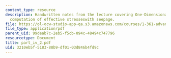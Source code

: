 ```yaml
---
content_type: resource
description: Handwritten notes from the lecture covering One-Dimensional Flow and
  computation of effective stresseswith seepage.
file: https://ol-ocw-studio-app-qa.s3.amazonaws.com/courses/1-361-advanced-soil-mechanics-fall-2004/3210eb5f518388b9df0103d846b4fd9c_part_iv_2.pdf
file_type: application/pdf
parent_uid: 99deab7c-2eb5-f5cb-094c-48494c747796
resourcetype: Document
title: part_iv_2.pdf
uid: 3210eb5f-5183-88b9-df01-03d846b4fd9c
---
```

